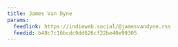 ```yaml
---
title: James Van Dyne
params:
  feedlink: https://indieweb.social/@jamesvandyne.rss
  feedid: b48c7c16bcdc9dd626cf22be40e99305
---
```

